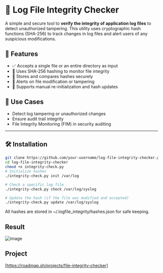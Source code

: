 # 🔐 Log File Integrity Checker

A simple and secure tool to **verify the integrity of application log files** to detect unauthorized tampering. This utility uses cryptographic hash functions (SHA-256) to track changes in log files and alert users of any suspicious modifications.

## 📌 Features

- ✅ Accepts a single file or an entire directory as input
- 🔐 Uses SHA-256 hashing to monitor file integrity
- 🧩 Stores and compares hashes securely
- 🚨 Alerts on file modification or tampering
- 🔄 Supports manual re-initialization and hash updates

## 📂 Use Cases

- Detect log tampering or unauthorized changes
- Ensure audit trail integrity
- File Integrity Monitoring (FIM) in security auditing

---

## 🛠 Installation

```bash
git clone https://github.com/your-username/log-file-integrity-checker.git
cd log-file-integrity-checker
chmod +x integrity-check.py
# Initialize hashes
./integrity-check.py init /var/log

# Check a specific log file
./integrity-check.py check /var/log/syslog

# Update the hash (if the file was modified and accepted)
./integrity-check.py update /var/log/syslog
```

All hashes are stored in ~/.logfile_integrity/hashes.json for safe keeping.

## Result
![image](https://github.com/user-attachments/assets/78251f95-5366-40fa-8d8a-1a08bd34f9dd)

## Project
[https://roadmap.sh/projects/file-integrity-checker]
